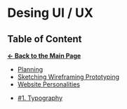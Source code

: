 # Desing UI / UX

## Table of Content

[**&larr; Back to the Main Page**](./../README.md)

- [Planning](./planning.md)
- [Sketching Wireframing Prototyping](./swp.md)
- [Website Personalities](./website-personalities.md)

<div></div>

- [#1. Typography](./typography.md)

<div></div>

<br>
